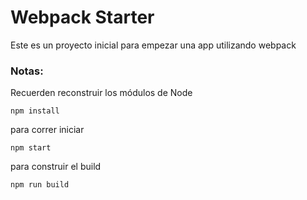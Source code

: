 # Webpack Starter

Este es un proyecto inicial para empezar una app utilizando webpack


### Notas:
Recuerden reconstruir los módulos de Node
```
npm install
```
para correr iniciar 
```
npm start
```

para construir el build
```
npm run build
```